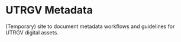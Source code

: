 # UTRGV Metadata
(Temporary) site to document metadata workflows and guidelines for UTRGV digital assets.
